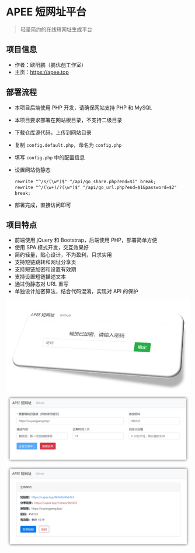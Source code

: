 # APEE 短网址平台

> 轻量简约的在线短网址生成平台

## 项目信息

- 作者：欧阳鹏（鹏优创工作室）
- 主页：https://apee.top

## 部署流程

- 本项目后端使用 PHP 开发，请确保网站支持 PHP 和 MySQL
- 本项目要求部署在网站根目录，不支持二级目录
- 下载仓库源代码，上传到网站目录
- 复制 `config.default.php`，命名为 `config.php`
- 填写 `config.php` 中的配置信息
- 设置网站伪静态

      rewrite "^/s/(\w*)$" "/api/go_share.php?end=$1" break;
      rewrite "^/(\w+)/?(\w*)$" "/api/go_url.php?end=$1&password=$2" break;

- 部署完成，直接访问即可

## 项目特点

- 前端使用 jQuery 和 Bootstrap，后端使用 PHP，部署简单方便
- 使用 SPA 模式开发，交互效果好
- 简约轻量，贴心设计，不为盈利，只求实用
- 支持短链跳转和网址分享页
- 支持短链加密和设置有效期
- 支持设置短链描述文本
- 通过伪静态对 URL 重写
- 单独设计加密算法，结合代码混淆，实现对 API 的保护

![](img/%E6%88%AA%E5%9B%BE_password.jpg)
![](img/%E6%88%AA%E5%9B%BE_home.jpg)
![](img/%E6%88%AA%E5%9B%BE_result.jpg)